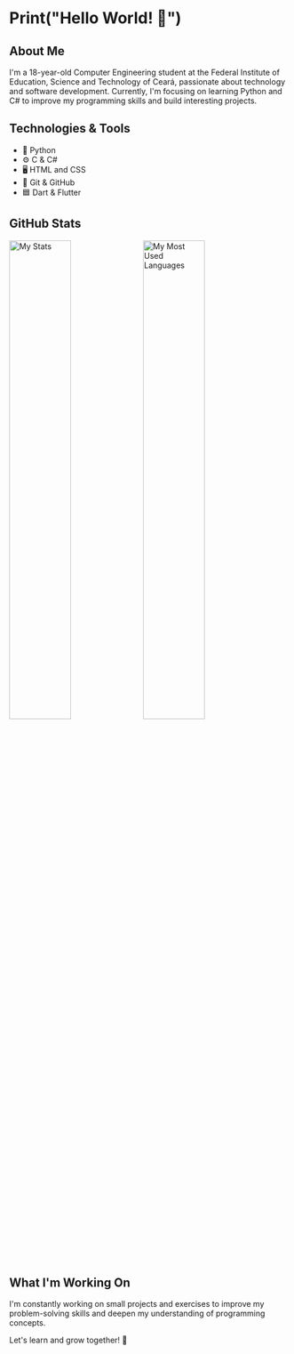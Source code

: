 # Print("Hello World! 👋")

## About Me
I'm a 18-year-old Computer Engineering student at the Federal Institute of Education, Science and Technology of Ceará, passionate about technology and software development. Currently, I'm focusing on learning Python and C# to improve my programming skills and build interesting projects.

## Technologies & Tools
- 🐍 Python
- ⚙️ C & C#
- 🖥️ HTML and CSS
- 🔧 Git & GitHub
- 🟦 Dart & Flutter

## GitHub Stats
<img alt="My Stats" align="Center" width="47%" src="https://github-readme-stats.vercel.app/api?username=andreary1&show_icons=true&theme=tokyonight"/>
<img alt="My Most Used Languages" align="Center" width="47%" src="https://github-readme-stats.vercel.app/api/top-langs/?username=andreary1&theme=tokyonight&hide=ShaderLab,HLSL&layout=donut-vertical&exclude_repo=crazy-alloy,andreary1.github.io"/>


## What I'm Working On
I'm constantly working on small projects and exercises to improve my problem-solving skills and deepen my understanding of programming concepts.

Let's learn and grow together! 🚀
